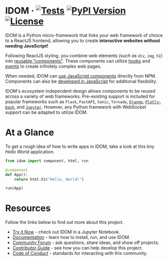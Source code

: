 # IDOM &middot; [![Tests](https://github.com/idom-team/idom/workflows/Test/badge.svg?event=push)](https://github.com/idom-team/idom/actions?query=workflow%3ATest) [![PyPI Version](https://img.shields.io/pypi/v/idom.svg)](https://pypi.python.org/pypi/idom) [![License](https://img.shields.io/badge/License-MIT-purple.svg)](https://github.com/idom-team/idom/blob/main/LICENSE)

IDOM is a Python micro-framework that links your web framework of choice to a ReactJS frontend, allowing you to create **interactive websites without needing JavaScript!**

Following ReactJS styling, you combine web elements _(such as `div`, `img`, `h1`)_ into [reusable "components"](https://idom-docs.herokuapp.com/docs/guides/creating-interfaces/your-first-components/index.html#parametrizing-components). These components can utilize [hooks](https://idom-docs.herokuapp.com/docs/reference/hooks-api.html) and [events](https://idom-docs.herokuapp.com/docs/guides/adding-interactivity/responding-to-events/index.html#async-event-handlers) to create infinitely complex web pages.

When needed, IDOM can [use JavaScript components](https://idom-docs.herokuapp.com/docs/guides/escape-hatches/javascript-components.html#dynamically-loaded-components) directly from NPM. Components can also be [developed in JavaScript](https://idom-docs.herokuapp.com/docs/guides/escape-hatches/javascript-components.html#custom-javascript-components) for additional flexibility.

IDOM's ecosystem independent design allows components to be reused across a variety of web frameworks. Pre-existing support is included for popular frameworks such as `Flask`, `FastAPI`, `Sanic`, `Tornado`, [`Django`](https://github.com/idom-team/django-idom), [`Plotly-Dash`](https://github.com/idom-team/idom-dash), and [`Jupyter`](https://github.com/idom-team/idom-jupyter). However, any Python framework with WebSocket support can be adapted to utilize IDOM.

# At a Glance

To get a rough idea of how to write apps in IDOM, take a look at this tiny _Hello World_ application.

```python
from idom import component, html, run

@component
def App():
    return html.h1("Hello, World!")

run(App)
```

# Resources

Follow the links below to find out more about this project.

- [Try it Now](https://mybinder.org/v2/gh/idom-team/idom-jupyter/main?urlpath=lab/tree/notebooks/introduction.ipynb) - check out IDOM in a Jupyter Notebook.
- [Documentation](https://idom-docs.herokuapp.com/) - learn how to install, run, and use IDOM.
- [Community Forum](https://github.com/idom-team/idom/discussions) - ask questions, share ideas, and show off projects.
- [Contributor Guide](https://idom-docs.herokuapp.com/docs/developing-idom/contributor-guide.html) - see how you can help develop this project.
- [Code of Conduct](https://github.com/idom-team/idom/blob/main/CODE_OF_CONDUCT.md) - standards for interacting with this community.
